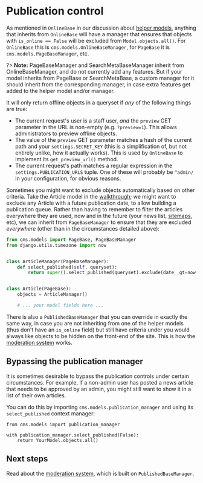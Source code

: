 # Publication control

As mentioned in `OnlineBase` in our discussion about [helper models](helpers.md), anything that inherits from `OnlineBase` will have a manager that ensures that objects with `is_online == False` will be excluded from `Model.objects.all()`.
For `OnlineBase` this is `cms.models.OnlineBaseManager`, for `PageBase` it is `cms.models.PageBaseManager`, etc.

?> **Note:** PageBaseManager and SearchMetaBaseManager inherit from OnlineBaseManager, and do not currently add any features.
But if your model inherits from PageBase or SearchMetaBase,
a custom manager for it should inherit from the corresponding manager,
in case extra features get added to the helper model and/or manager.

It will only return offline objects in a queryset if _any_ of the following things are true:

* The current request's user is a staff user, _and_ the `preview` GET parameter in the URL is non-empty (e.g. `?preview=1`). This allows administrators to preview offline objects.
* The value of the `preview` GET parameter matches a hash of the current path and your `settings.SECRET_KEY` (this is a simplification of, but not entirely unlike, how it actually works). This is used by `OnlineBase` to implement its `get_preview_url()` method.
* The current request's path matches a regular expression in the `settings.PUBLICATION_URLS` tuple. One of these will probably be `^admin/` in your configuration, for obvious reasons.

Sometimes you might want to exclude objects automatically based on other criteria.
Take the Article model in the [walkthrough](walkthrough.md); we might want to exclude any Article with a future publication date, to allow building a publication queue.
Rather than having to remember to filter the articles everywhere they are used, now and in the future (your news list, [sitemaps](sitemaps.md), etc), we can inherit from `PageBaseManager` to ensure that they are excluded _everywhere_ (other than in the circumstances detailed above):

```python
from cms.models import PageBase, PageBaseManager
from django.utils.timezone import now


class ArticleManager(PageBaseManager):
    def select_published(self, queryset):
        return super().select_published(queryset).exclude(date__gt=now())


class Article(PageBase):
    objects = ArticleManager()

    # ... your model fields here ...
```

There is also a `PublishedBaseManager` that you can override in exactly the same way, in case you are not inheriting from one of the helper models (thus don't have an `is_online` field) but still have criteria under you would always like objects to be hidden on the front-end of the site.
This is how the [moderation system](moderation.md) works.


## Bypassing the publication manager

It is sometimes desirable to bypass the publication controls under certain circumstances.
For example, if a non-admin user has posted a news article that needs to be approved by an admin, you might still want to show it in a list of their own articles.

You can do this by importing `cms.models.publication_manager` and using its `select_published` context manager:

```
from cms.models import publication_manager
```

```
with publication_manager.select_published(False):
    return YourModel.objects.all()
```

## Next steps

Read about the [moderation system](moderation.md), which is built on `PublishedBaseManager`.
